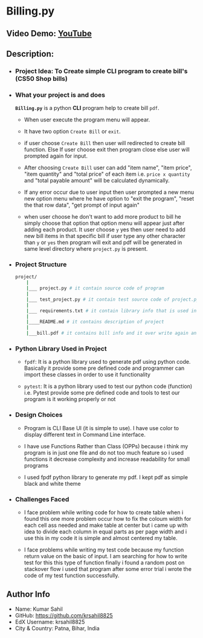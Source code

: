 # Billing.py

## Video Demo: [YouTube](https://youtu.be/-xUuBLr7_YY)

## Description:

- ### Project Idea: To Create simple CLI program to create bill's (CS50 Shop bills)

- ### What your project is and does

    **`Billing.py`** is a python **CLI** program help to create bill `pdf`.

    - When user execute the program menu will appear.

    - It have two option `Create Bill` or `exit`.

    - if user choose `Create Bill` then user will redirected to create bill function. Else If user choose exit then program close else user will prompted again for input.

    - After choosing `Create Bill` user can add "item name", "item price", "item quantity" and "total price" of each item i.e. `price x quantity` and "total payable amount" will be calculated dynamically.

    - If any error occur due to user input then user prompted a new menu new option menu where he have option to "exit the program", "reset the that row data", "get prompt of input again"

    - when user choose he don't want to add more product to bill he simply choose that option that option menu will appear just after adding each product. It user choose `y` yes then user need to add new bill items in that specific bill if user type any other character than `y` or `yes` then program will exit and pdf will be generated in same level directory where `project.py` is present.

- ### Project Structure
    ```bash
    project/
        |
        |___ project.py # it contain source code of program
        |
        |___ test_project.py # it contain test source code of project.py
        |
        |___ requirements.txt # it contain library info that is used in the project
        |
        |____README.md # it contains description of project
        |
        |___bill.pdf # it contains bill info and it over write again and again
    ```

- ### Python Library Used in Project

    - `fpdf`: It is a python library used to generate pdf using python code. Basically it provide some pre defined code and programmer can import these classes in order to use it functionality

    - `pytest`: It is a python library used to test our python code (function) i.e. Pytest provide some pre defined code and tools to test our program is it working properly or not

- ### Design Choices
    - Program is CLI Base UI (it is simple to use). I have use color to display different text in Command Line interface.

    - I have use Functions Rather than Class (OPPs) because i think my program is in just one file and do not too much feature so i used functions it decrease complexity and increase readability for small programs

    - I used fpdf python library to generate my pdf. I kept pdf as simple black and white theme

- ### Challenges Faced

    - I face problem while writing code for how to create table when i found this one more problem occur how to fix the coloum width for each cell ass needed and make table at center but i came up with idea to divide each column in equal parts as per page width and i use this in my code it is simple and almost centered my table.

    - I face problems while writing my test code because my function return value on the basic of input. I am searching for how to write test for this this type of function finally i found a random post on stackover flow i used that program after some error trial i wrote the code of my test function successfully.

## Author Info
- Name: Kumar Sahil
- GitHub: https://github.com/krsahil8825
- EdX Username: krsahil8825
- City & Country: Patna, Bihar, India

